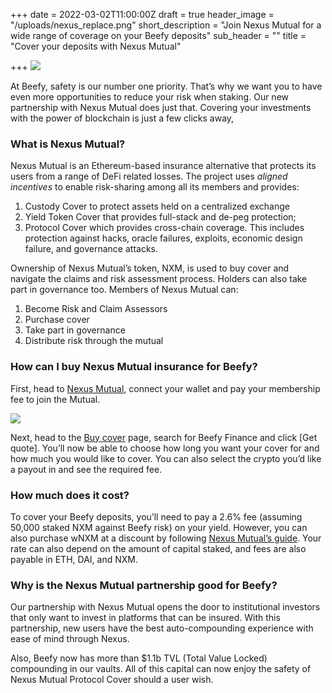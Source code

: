 +++
date = 2022-03-02T11:00:00Z
draft = true
header_image = "/uploads/nexus_replace.png"
short_description = "Join Nexus Mutual for a wide range of coverage on your Beefy deposits"
sub_header = ""
title = "Cover your deposits with Nexus Mutual"

+++
![](/uploads/nexus_replace.png)

At Beefy, safety is our number one priority. That’s why we want you to have even more opportunities to reduce your risk when staking. Our new partnership with Nexus Mutual does just that. Covering your investments with the power of blockchain is just a few clicks away,

### What is Nexus Mutual?

Nexus Mutual is an Ethereum-based insurance alternative that protects its users from a range of DeFi related losses. The project uses _aligned incentives_ to enable risk-sharing among all its members and provides:

1. Custody Cover to protect assets held on a centralized exchange
2. Yield Token Cover that provides full-stack and de-peg protection;
3. Protocol Cover which provides cross-chain coverage. This includes protection against hacks, oracle failures, exploits, economic design failure, and governance attacks.

Ownership of Nexus Mutual’s token, NXM, is used to buy cover and navigate the claims and risk assessment process. Holders can also take part in governance too. Members of Nexus Mutual can:

1. Become Risk and Claim Assessors
2. Purchase cover
3. Take part in governance
4. Distribute risk through the mutual

### How can I buy Nexus Mutual insurance for Beefy?

First, head to [Nexus Mutual](https://app.nexusmutual.io/home), connect your wallet and pay your membership fee to join the Mutual.

![](/uploads/n1.png)

Next, head to the [Buy cover](https://app.nexusmutual.io/cover) page, search for Beefy Finance and click \[Get quote\]. You’ll now be able to choose how long you want your cover for and how much you would like to cover. You can also select the crypto you’d like a payout in and see the required fee.

### How much does it cost?

To cover your Beefy deposits, you’ll need to pay a 2.6% fee (assuming 50,000 staked NXM against Beefy risk) on your yield. However, you can also purchase wNXM at a discount by following [Nexus Mutual’s guide](https://medium.com/@BraveNewDeFi/save-50-on-nexus-mutual-cover-premiums-how-to-use-wnxm-to-your-advantage-dc017b15aca0). Your rate can also depend on the amount of capital staked, and fees are also payable in ETH, DAI, and NXM.

### Why is the Nexus Mutual partnership good for Beefy?

Our partnership with Nexus Mutual opens the door to institutional investors that only want to invest in platforms that can be insured. With this partnership, new users have the best auto-compounding experience with ease of mind through Nexus.

Also, Beefy now has more than $1.1b TVL (Total Value Locked) compounding in our vaults. All of this capital can now enjoy the safety of Nexus Mutual Protocol Cover should a user wish.